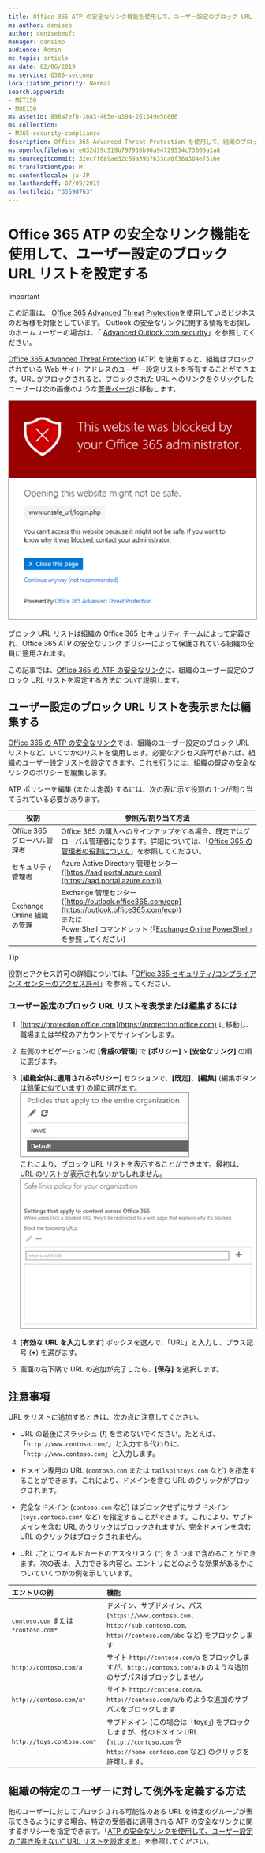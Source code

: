 ```yaml
---
title: Office 365 ATP の安全なリンク機能を使用して、ユーザー設定のブロック URL リストを設定する
ms.author: deniseb
author: denisebmsft
manager: dansimp
audience: Admin
ms.topic: article
ms.date: 02/06/2019
ms.service: O365-seccomp
localization_priority: Normal
search.appverid:
- MET150
- MOE150
ms.assetid: 896a7efb-1683-465e-a394-261349e5d866
ms.collection:
- M365-security-compliance
description: Office 365 Advanced Threat Protection を使用して、組織のブロック URL リストを設定する方法について説明します。ブロックされた URL は、ATP の安全なリンクに関するポリシーに従って、メール メッセージと Office ドキュメントに適用されます。
ms.openlocfilehash: e032d19c519b797936b90a94729534c73606a1a8
ms.sourcegitcommit: 32ecff689ae32c59a39b7633ca0f36a304e7516e
ms.translationtype: MT
ms.contentlocale: ja-JP
ms.lasthandoff: 07/09/2019
ms.locfileid: "35598763"
---
```

# <a name="set-up-a-custom-blocked-urls-list-using-office-365-atp-safe-links"></a>Office 365 ATP の安全なリンク機能を使用して、ユーザー設定のブロック URL リストを設定する

> [!IMPORTANT]
> この記事は、 [Office 365 Advanced Threat Protection](office-365-atp.md)を使用しているビジネスのお客様を対象としています。 Outlook の安全なリンクに関する情報をお探しのホームユーザーの場合は、「 [Advanced Outlook.com security](https://support.office.com/article/advanced-outlook-com-security-for-office-365-subscribers-882d2243-eab9-4545-a58a-b36fee4a46e2)」を参照してください。

[Office 365 Advanced Threat Protection](office-365-atp.md) (ATP) を使用すると、組織はブロックされている Web サイト アドレスのユーザー設定リストを所有することができます。URL がブロックされると、ブロックされた URL へのリンクをクリックしたユーザーは次の画像のような[警告ページ](atp-safe-links-warning-pages.md)に移動します。 
  
![このサイトはブロックされています](media/6b4bda2d-a1e6-419e-8b10-588e83c3af3f.png)
  
ブロック URL リストは組織の Office 365 セキュリティ チームによって定義され、Office 365 ATP の安全なリンク ポリシーによって保護されている組織の全員に適用されます。 
  
この記事では、[Office 365 の ATP の安全なリンク](atp-safe-links.md)に、組織のユーザー設定のブロック URL リストを設定する方法について説明します。
  
## <a name="view-or-edit-a-custom-list-of-blocked-urls"></a>ユーザー設定のブロック URL リストを表示または編集する

[Office 365 の ATP の安全なリンク](atp-safe-links.md)では、組織のユーザー設定のブロック URL リストなど、いくつかのリストを使用します。必要なアクセス許可があれば、組織のユーザー設定リストを設定できます。これを行うには、組織の既定の安全なリンクのポリシーを編集します。

ATP ポリシーを編集 (または定義) するには、次の表に示す役割の 1 つが割り当てられている必要があります。 

|役割  |参照先/割り当て方法  |
|---------|---------|
|Office 365 グローバル管理者 |Office 365 の購入へのサインアップをする場合、既定ではグローバル管理者になります。詳細については、「[Office 365 の管理者の役割について](https://docs.microsoft.com/office365/admin/add-users/about-admin-roles)」を参照してください。         |
|セキュリティ管理者 |Azure Active Directory 管理センター ([https://aad.portal.azure.com](https://aad.portal.azure.com))|
|Exchange Online 組織の管理 |Exchange 管理センター ([https://outlook.office365.com/ecp](https://outlook.office365.com/ecp)) <br>または <br>  PowerShell コマンドレット (「[Exchange Online PowerShell](https://docs.microsoft.com/powershell/exchange/exchange-online/exchange-online-powershell?view=exchange-ps)」を参照してください) |

> [!TIP]
> 役割とアクセス許可の詳細については、「[Office 365 セキュリティ/コンプライアンス センターのアクセス許可](permissions-in-the-security-and-compliance-center.md)」を参照してください。

### <a name="to-view-or-edit-a-custom-blocked-urls-list"></a>ユーザー設定のブロック URL リストを表示または編集するには
  
1. [https://protection.office.com](https://protection.office.com) に移動し、職場または学校のアカウントでサインインします。 
    
2. 左側のナビゲーションの **[脅威の管理]** で **[ポリシー]** \> **[安全なリンク]** の順に選びます。
    
3. **[組織全体に適用されるポリシー]** セクションで、**[既定]**、**[編集]** (編集ボタンは鉛筆に似ています) の順に選びます。<br/>![[編集] をクリックして安全なリンクの保護に関する既定のポリシーを編集する](media/d08f9615-d947-4033-813a-d310ec2c8cca.png)<br/>これにより、ブロック URL リストを表示することができます。最初は、URL のリストが表示されないかもしれません。<br/>![既定の安全なリンク ポリシーに適用されるブロック URL リスト](media/575e1449-6191-40ac-b626-030a2fd3fb11.png)
  
4. **[有効な URL を入力します]** ボックスを選んで、「URL」と入力し、プラス記号 (**+**) を選びます。 

5. 画面の右下隅で URL の追加が完了したら、**[保存]** を選択します。
    
## <a name="a-few-things-to-keep-in-mind"></a>注意事項

URL をリストに追加するときは、次の点に注意してください。 

- URL の最後にスラッシュ (**/**) を含めないでください。たとえば、「`http://www.contoso.com/`」と入力する代わりに、「`http://www.contoso.com`」と入力します。
    
- ドメイン専用の URL (`contoso.com` または `tailspintoys.com` など) を指定することができます。これにより、ドメインを含む URL のクリックがブロックされます。

- 完全なドメイン (`contoso.com` など) はブロックせずにサブドメイン (`toys.contoso.com*` など) を指定することができます。これにより、サブドメインを含む URL のクリックはブロックされますが、完全ドメインを含む URL のクリックはブロックされません。  
    
- URL ごとにワイルドカードのアスタリスク (\*) を 3 つまで含めることができます。次の表は、入力できる内容と、エントリにどのような効果があるかについていくつかの例を示しています。
    
|**エントリの例**|**機能**|
|:-----|:-----|
|`contoso.com` または `*contoso.com*`  <br/> |ドメイン、サブドメイン、パス (`https://www.contoso.com`、`http://sub.contoso.com`、`http://contoso.com/abc` など) をブロックします  <br/> |
|`http://contoso.com/a`  <br/> |サイト `http://contoso.com/a` をブロックしますが、`http://contoso.com/a/b` のような追加のサブパスはブロックしません  <br/> |
|`http://contoso.com/a*`  <br/> |サイト `http://contoso.com/a`、`http://contoso.com/a/b` のような追加のサブパスをブロックします  <br/> |
|`http://toys.contoso.com*`  <br/> |サブドメイン (この場合は「toys」) をブロックしますが、他のドメイン URL (`http://contoso.com` や `http://home.contoso.com` など) のクリックを許可します。  <br/> |
   

## <a name="how-to-define-exceptions-for-certain-users-in-an-organization"></a>組織の特定のユーザーに対して例外を定義する方法

他のユーザーに対してブロックされる可能性のある URL を特定のグループが表示できるようにする場合、特定の受信者に適用される ATP の安全なリンクに関するポリシーを指定できます。「[ATP の安全なリンクを使用して、ユーザー設定の "書き換えない" URL リストを設定する](set-up-a-custom-do-not-rewrite-urls-list-with-atp.md)」を参照してください。
  

